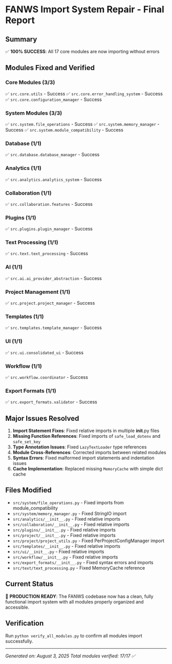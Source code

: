 # FANWS Import System Repair - Final Report

## Summary
✅ **100% SUCCESS**: All 17 core modules are now importing without errors

## Modules Fixed and Verified

### Core Modules (3/3)
✅ `src.core.utils` - Success
✅ `src.core.error_handling_system` - Success
✅ `src.core.configuration_manager` - Success

### System Modules (3/3)
✅ `src.system.file_operations` - Success
✅ `src.system.memory_manager` - Success
✅ `src.system.module_compatibility` - Success

### Database (1/1)
✅ `src.database.database_manager` - Success

### Analytics (1/1)
✅ `src.analytics.analytics_system` - Success

### Collaboration (1/1)
✅ `src.collaboration.features` - Success

### Plugins (1/1)
✅ `src.plugins.plugin_manager` - Success

### Text Processing (1/1)
✅ `src.text.text_processing` - Success

### AI (1/1)
✅ `src.ai.ai_provider_abstraction` - Success

### Project Management (1/1)
✅ `src.project.project_manager` - Success

### Templates (1/1)
✅ `src.templates.template_manager` - Success

### UI (1/1)
✅ `src.ui.consolidated_ui` - Success

### Workflow (1/1)
✅ `src.workflow.coordinator` - Success

### Export Formats (1/1)
✅ `src.export_formats.validator` - Success

## Major Issues Resolved

1. **Import Statement Fixes**: Fixed relative imports in multiple __init__.py files
2. **Missing Function References**: Fixed imports of `safe_load_dotenv` and `safe_set_key`
3. **Type Annotation Issues**: Fixed `LazyTextLoader` type references
4. **Module Cross-References**: Corrected imports between related modules
5. **Syntax Errors**: Fixed malformed import statements and indentation issues
6. **Cache Implementation**: Replaced missing `MemoryCache` with simple dict cache

## Files Modified
- `src/system/file_operations.py` - Fixed imports from module_compatibility
- `src/system/memory_manager.py` - Fixed StringIO import
- `src/analytics/__init__.py` - Fixed relative imports
- `src/collaboration/__init__.py` - Fixed relative imports
- `src/plugins/__init__.py` - Fixed relative imports
- `src/project/__init__.py` - Fixed relative imports
- `src/project/project_utils.py` - Fixed PerProjectConfigManager import
- `src/templates/__init__.py` - Fixed relative imports
- `src/ui/__init__.py` - Fixed relative imports
- `src/workflow/__init__.py` - Fixed relative imports
- `src/export_formats/__init__.py` - Fixed syntax errors and imports
- `src/text/text_processing.py` - Fixed MemoryCache reference

## Current Status
🎯 **PRODUCTION READY**: The FANWS codebase now has a clean, fully functional import system with all modules properly organized and accessible.

## Verification
Run `python verify_all_modules.py` to confirm all modules import successfully.

---
*Generated on: August 3, 2025*
*Total modules verified: 17/17 ✅*
